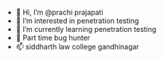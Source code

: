 - 👋 Hi, I’m @prachi prajapati
- 👀 I’m interested in penetration testing 
- 🌱 I’m currently learning penetration testing
- 💞️ Part time  bug hunter
- 📫 siddharth law college gandhinagar

<!---
prachiprajapati001/prachiprajapati001 is a ✨ special ✨ repository because its `README.md` (this file) appears on your GitHub profile.
You can click the Preview link to take a look at your changes.
--->
